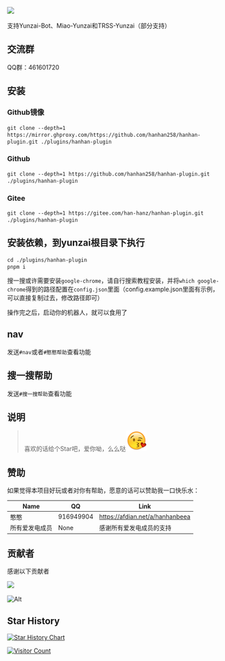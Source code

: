 ![](../../plugins//hanhan-plugin//resources//readme//readme.jpg)

支持Yunzai-Bot、Miao-Yunzai和TRSS-Yunzai（部分支持）

## 交流群

QQ群：461601720

## 安装

### Github镜像

```bash:numbers
git clone --depth=1 https://mirror.ghproxy.com/https://github.com/hanhan258/hanhan-plugin.git ./plugins/hanhan-plugin
```

### Github
```bash:numbers
git clone --depth=1 https://github.com/hanhan258/hanhan-plugin.git ./plugins/hanhan-plugin
```

### Gitee
```bash:numbers
git clone --depth=1 https://gitee.com/han-hanz/hanhan-plugin.git ./plugins/hanhan-plugin
```

## 安装依赖，到yunzai根目录下执行
```bash:numbers
cd ./plugins/hanhan-plugin
pnpm i
```

搜一搜或许需要安装`google-chrome`，请自行搜索教程安装，并将`which google-chrome`得到的路径配置在`config.json`里面（config.example.json里面有示例，可以直接复制过去，修改路径即可）

操作完之后，启动你的机器人，就可以食用了

## nav

发送`#nav`或者`#憨憨帮助`查看功能

## 搜一搜帮助

发送`#搜一搜帮助`查看功能


## 说明
> 喜欢的话给个Star吧，爱你呦，么么哒![Alt text](./resources/readme/3835E2DA.png)

## 赞助

如果觉得本项目好玩或者对你有帮助，愿意的话可以赞助我一口快乐水：

| Name           | QQ        | Link                            |
| -------------- | --------- | ------------------------------- |
| 憨憨           | 916949904 | https://afdian.net/a/hanhanbeea |
| 所有爱发电成员 | None      | 感谢所有爱发电成员的支持        |

## 贡献者

<!-- readme: collaborators,contributors -start -->
感谢以下贡献者

<a href="https://github.com/hanhan258/hanhan-plugin/graphs/contributors">
  <img src="https://contrib.rocks/image?repo=hanhan258/hanhan-plugin" />
</a>

<!-- readme: collaborators,contributors -end -->

![Alt](https://repobeats.axiom.co/api/embed/2f1eeaa9fd7a3e6507891b6405a3e1ef31877bb3.svg "Repobeats analytics image")

## Star History

[![Star History Chart](https://api.star-history.com/svg?repos=hanhan258/hanhan-plugin&type=Date)](https://api-star-history.com/#hanhan258/hanhan-plugin&Date)

[![Visitor Count](https://profile-counter.glitch.me/hanhan-plugin/count.svg)](https://github.com/hanhan258/hanhan-plugin/)
